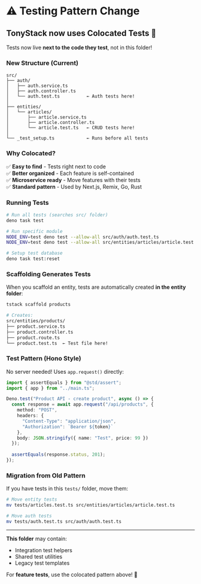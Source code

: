 # ⚠️ Testing Pattern Change

## TonyStack now uses **Colocated Tests** 🎯

Tests now live **next to the code they test**, not in this folder!

### New Structure (Current)

```
src/
├── auth/
│   ├── auth.service.ts
│   ├── auth.controller.ts
│   └── auth.test.ts          ← Auth tests here!
│
├── entities/
│   └── articles/
│       ├── article.service.ts
│       ├── article.controller.ts
│       └── article.test.ts   ← CRUD tests here!
│
└── _test_setup.ts            ← Runs before all tests
```

### Why Colocated?

✅ **Easy to find** - Tests right next to code  
✅ **Better organized** - Each feature is self-contained  
✅ **Microservice ready** - Move features with their tests  
✅ **Standard pattern** - Used by Next.js, Remix, Go, Rust

### Running Tests

```bash
# Run all tests (searches src/ folder)
deno task test

# Run specific module
NODE_ENV=test deno test --allow-all src/auth/auth.test.ts
NODE_ENV=test deno test --allow-all src/entities/articles/article.test.ts

# Setup test database
deno task test:reset
```

### Scaffolding Generates Tests

When you scaffold an entity, tests are automatically created **in the entity folder**:

```bash
tstack scaffold products

# Creates:
src/entities/products/
├── product.service.ts
├── product.controller.ts
├── product.route.ts
└── product.test.ts  ← Test file here!
```

### Test Pattern (Hono Style)

No server needed! Uses `app.request()` directly:

```typescript
import { assertEquals } from "@std/assert";
import { app } from "../main.ts";

Deno.test("Product API - create product", async () => {
  const response = await app.request("/api/products", {
    method: "POST",
    headers: {
      "Content-Type": "application/json",
      "Authorization": `Bearer ${token}`
    },
    body: JSON.stringify({ name: "Test", price: 99 })
  });
  
  assertEquals(response.status, 201);
});
```

### Migration from Old Pattern

If you have tests in this `tests/` folder, move them:

```bash
# Move entity tests
mv tests/articles.test.ts src/entities/articles/article.test.ts

# Move auth tests
mv tests/auth.test.ts src/auth/auth.test.ts
```

---

**This folder** may contain:
- Integration test helpers
- Shared test utilities
- Legacy test templates

For **feature tests**, use the colocated pattern above! 🚀
